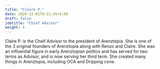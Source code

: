 ```yaml
---
title: "Claire P."
date: 2020-12-01T8:31:45+4:00
draft: false
jobtitle: "Chief Advisor"
weight: 4
---
```


Claire P. is the Cheif Advisor to the president of Arenztopia. She is one of the 3 original founders of Arenztopia along with Renzo and Claire. She was an influential figure in early Arenztopian politics and has served for two terms as Advisor, and is now serving her third term. She created many things in Arenztopia, including OCA and Dripping cone.
